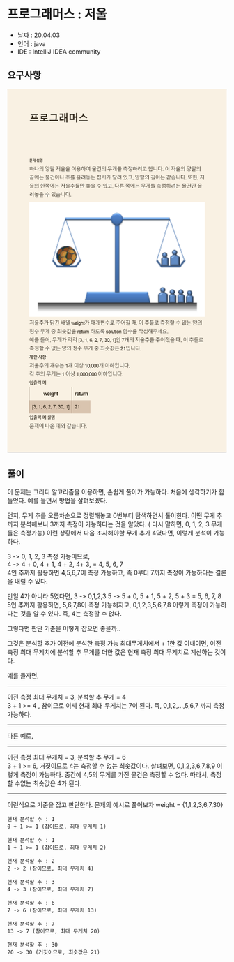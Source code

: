 # 프로그래머스 : 저울

* 날짜 : 20.04.03
* 언어 : java
* IDE : IntelliJ IDEA community 

## 요구사항

<img src="/doc/programmers/greedy/p7/requirement.png"> 

## 풀이

이 문제는 그리디 알고리즘을 이용하면, 손쉽게 풀이가 가능하다.  처음에 생각하기가 힘들었다. 예를 들면서 방법을 살펴보겠다.

먼저, 무게 추를 오름차순으로 정렬해놓고 0번부터 탐색하면서 풀이한다.
어떤 무게 추까지 분석해보니 3까지 측정이 가능하다는 것을 알았다. ( 다시 말하면,  0, 1, 2, 3 무게들은 측정가능)
이런 상황에서 다음 조사해야할 무게 추가 4였다면, 이렇게 분석이 가능하다.  

3 -> 0, 1, 2, 3 측정 가능이므로,  
4 -> 4 + 0, 4 + 1, 4 + 2, 4+ 3,  = 4, 5, 6, 7   
4인 추까지 활용하면 4,5,6,7이 측정 가능하고, 즉 0부터 7까지 측정이 가능하다는 결론을 내릴 수 있다.

만일 4가 아니라 5였다면,
3 -> 0,1,2,3
5 -> 5 + 0, 5 + 1, 5 + 2, 5 + 3 = 5, 6, 7, 8
5인 추까지 활용하면, 5,6,7,8이 측정 가능해지고, 0,1,2,3,5,6,7,8 이렇게 측정이 가능하다는 것을 알 수 있다.  즉, 4는 측정할 수 없다.

그렇다면 판단 기준을 어떻게 잡으면 좋을까..

그것은 분석할 추가 이전에 분석한 측정 가능 최대무게치에서 + 1한 값 이내이면,  이전 측정 최대 무게치에 분석할 추 무게를 더한 값은 현재 측정 최대 무게치로 계산하는 것이다.

예를 들자면,

---
이전 측정 최대 무게치 = 3, 분석할 추 무게 = 4<br>
3 + 1 >= 4  ,  참이므로 이제 현재 최대 무게치는 7이 된다.  즉, 0,1,2,...,5,6,7 까지 측정 가능하다.

---


다른 예로,

---
이전 측정 최대 무게치 = 3, 분석할 추 무게 = 6<br>
3 + 1 >= 6, 거짓이므로 4는 측정할 수 없는 최솟값이다.  살펴보면,  0,1,2,3,6,7,8,9 이렇게 측정이 가능하다. 중간에 4,5의 무게를 가진 물건은 측정할 수 없다.  따라서, 측정할 수없는 최솟값은 4가 된다.

---

이런식으로 기준을 잡고 판단한다.  문제의 예시로 풀어보자
weight = {1,1,2,3,6,7,30}

```
현재 분석할 추 : 1
0 + 1 >= 1 (참이므로, 최대 무게치 1)
```

```
현재 분석할 추 : 1
1 + 1 >= 1 (참이므로, 최대 무게치 2)
```

```
현재 분석할 추 : 2
2 -> 2 (참이므로, 최대 무게치 4)
```

```
현재 분석할 추 : 3
4 -> 3 (참이므로, 최대 무게치 7)
```

```
현재 분석할 추 : 6
7 -> 6 (참이므로, 최대 무게치 13)
```

```
현재 분석할 추 : 7
13 -> 7 (참이므로, 최대 무게치 20)
```

```
현재 분석할 추 : 30
20 -> 30 (거짓이므로, 최솟값은 21)
```